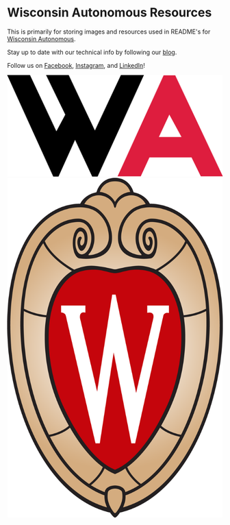 # Wisconsin Autonomous Resources

This is primarily for storing images and resources used in README's for [Wisconsin Autonomous](https://wisconsinautonomous.org/).

Stay up to date with our technical info by following our [blog](https://www.wisconsinautonomous.org/blog). 

Follow us on [Facebook](https://www.facebook.com/wisconsinautonomous/), [Instagram](https://www.instagram.com/wisconsinautonomous/), and [LinkedIn](https://www.linkedin.com/company/wisconsin-autonomous/about/)!

<img src="https://github.com/WisconsinAutonomous/wa-resources/blob/master/Images/WA.png" alt="Wisconsin Autonomous Logo" height="10%">  <img src="https://github.com/WisconsinAutonomous/wa-resources/blob/master/Images/UWCrest.png" alt="University of Wisconsin - Madison Crest" height="16%" align="right">

